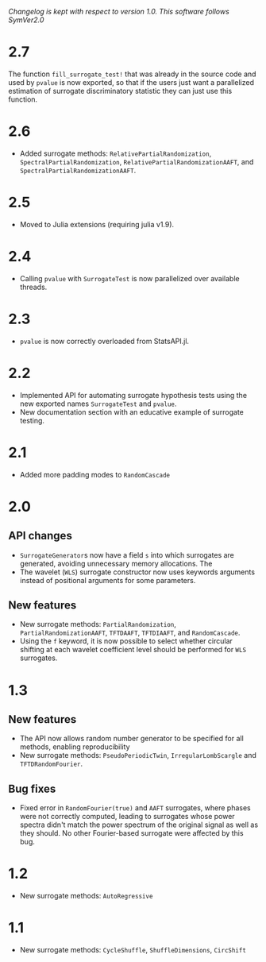 *Changelog is kept with respect to version 1.0. This software follows SymVer2.0*

# 2.7

The function `fill_surrogate_test!` that was already in the source code and used by `pvalue` is now exported, so that if the users just want a parallelized estimation of surrogate discriminatory statistic they can just use this function.

# 2.6
- Added surrogate methods: `RelativePartialRandomization`, `SpectralPartialRandomization`, `RelativePartialRandomizationAAFT`, and `SpectralPartialRandomizationAAFT`.

# 2.5
- Moved to Julia extensions (requiring julia v1.9).

# 2.4
- Calling `pvalue` with `SurrogateTest` is now parallelized over available threads.

# 2.3
- `pvalue` is now correctly overloaded from StatsAPI.jl.

# 2.2
- Implemented API for automating surrogate hypothesis tests using the new exported names
  `SurrogateTest` and `pvalue`.
- New documentation section with an educative example of surrogate testing.

# 2.1
- Added more padding modes to `RandomCascade`

# 2.0

## API changes
- `SurrogateGenerator`s now have a field `s` into which surrogates are generated, avoiding
    unnecessary memory allocations. The
- The wavelet (`WLS`) surrogate constructor now uses keywords arguments instead of
    positional arguments for some parameters.


## New features
- New surrogate methods: `PartialRandomization`, `PartialRandomizationAAFT`, `TFTDAAFT`,
    `TFTDIAAFT`, and `RandomCascade`.
- Using the `f` keyword, it is now possible to select whether circular shifting at each
    wavelet coefficient level should be performed for `WLS` surrogates.

# 1.3

## New features
- The API now allows random number generator to be specified for all methods, enabling
  reproducibility
- New surrogate methods: `PseudoPeriodicTwin`, `IrregularLombScargle` and
  `TFTDRandomFourier`.

## Bug fixes
- Fixed error in `RandomFourier(true)` and `AAFT` surrogates, where phases were not
  correctly computed, leading to surrogates whose power spectra didn't match the power
  spectrum of the original signal as well as they should. No other Fourier-based surrogate
  were affected by this bug.

# 1.2
- New surrogate methods: `AutoRegressive`
# 1.1
- New surrogate methods: `CycleShuffle`, `ShuffleDimensions`, `CircShift`
